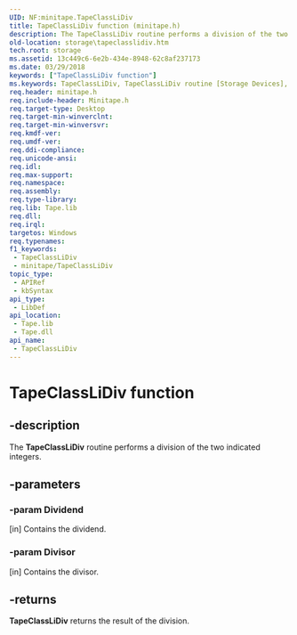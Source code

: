 ```yaml
---
UID: NF:minitape.TapeClassLiDiv
title: TapeClassLiDiv function (minitape.h)
description: The TapeClassLiDiv routine performs a division of the two indicated integers.
old-location: storage\tapeclasslidiv.htm
tech.root: storage
ms.assetid: 13c449c6-6e2b-434e-8948-62c8af237173
ms.date: 03/29/2018
keywords: ["TapeClassLiDiv function"]
ms.keywords: TapeClassLiDiv, TapeClassLiDiv routine [Storage Devices], minitape/TapeClassLiDiv, storage.tapeclasslidiv, tapeclas_8c5ecef8-fdd0-4889-8e3f-1bd80fe5b5c6.xml
req.header: minitape.h
req.include-header: Minitape.h
req.target-type: Desktop
req.target-min-winverclnt: 
req.target-min-winversvr: 
req.kmdf-ver: 
req.umdf-ver: 
req.ddi-compliance: 
req.unicode-ansi: 
req.idl: 
req.max-support: 
req.namespace: 
req.assembly: 
req.type-library: 
req.lib: Tape.lib
req.dll: 
req.irql: 
targetos: Windows
req.typenames: 
f1_keywords:
 - TapeClassLiDiv
 - minitape/TapeClassLiDiv
topic_type:
 - APIRef
 - kbSyntax
api_type:
 - LibDef
api_location:
 - Tape.lib
 - Tape.dll
api_name:
 - TapeClassLiDiv
---
```


# TapeClassLiDiv function


## -description

The <b>TapeClassLiDiv</b> routine performs a division of the two indicated integers.

## -parameters

### -param Dividend 

[in]
Contains the dividend.

### -param Divisor 

[in]
Contains the divisor.

## -returns

<b>TapeClassLiDiv</b> returns the result of the division.


